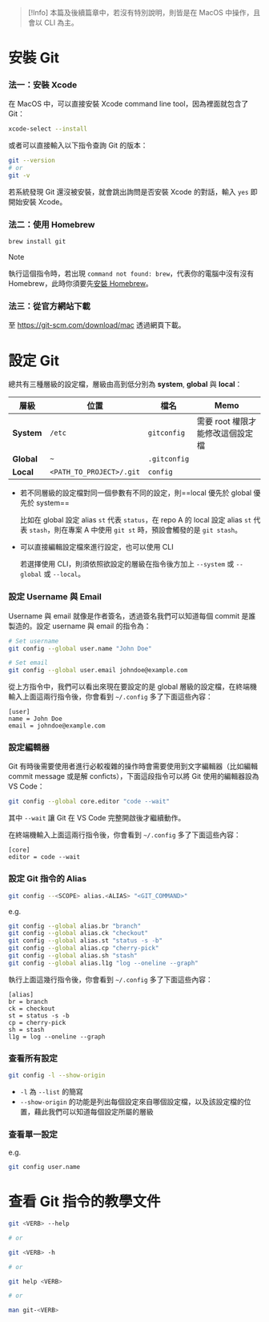 > [!Info]
> 本篇及後續篇章中，若沒有特別說明，則皆是在 MacOS 中操作，且會以 CLI 為主。

# 安裝 Git

### 法一：安裝 Xcode

在 MacOS 中，可以直接安裝 Xcode command line tool，因為裡面就包含了 Git：

```bash
xcode-select --install
```

或者可以直接輸入以下指令查詢 Git 的版本：

```bash
git --version
# or
git -v
```

若系統發現 Git 還沒被安裝，就會跳出詢問是否安裝 Xcode 的對話，輸入 `yes` 即開始安裝 Xcode。

### 法二：使用 Homebrew

```bash
brew install git
```

>[!Note]
>執行這個指令時，若出現 `command not found: brew`，代表你的電腦中沒有沒有 Homebrew，此時你須要先[安裝 Homebrew](</Tools/Mac/Homebrew.md#安裝>)。

### 法三：從官方網站下載

至 <https://git-scm.com/download/mac> 透過網頁下載。

# 設定 Git

總共有三種層級的設定檔，層級由高到低分別為 **system**, **global** 與 **local**：

|層級|位置|檔名|Memo|
|---|---|---|---|
|**System**|`/etc`|`gitconfig`|需要 root 權限才能修改這個設定檔|
|**Global**|`~`|`.gitconfig`||
|**Local**|`<PATH_TO_PROJECT>/.git`|`config`||

- 若不同層級的設定檔對同一個參數有不同的設定，則==local 優先於 global 優先於 system==

    比如在 global 設定 alias `st` 代表 `status`，在 repo A 的 local 設定 alias `st` 代表 `stash`，則在專案 A 中使用 `git st` 時，預設會觸發的是 `git stash`。 

- 可以直接編輯設定檔來進行設定，也可以使用 CLI

    若選擇使用 CLI，則須依照欲設定的層級在指令後方加上 `--system` 或 `--global` 或 `--local`。

### 設定 Username 與 Email

Username 與 email 就像是作者簽名，透過簽名我們可以知道每個 commit 是誰製造的。設定 username 與 email 的指令為：

```bash
# Set username
git config --global user.name "John Doe"

# Set email
git config --global user.email johndoe@example.com
```

從上方指令中，我們可以看出來現在要設定的是 global 層級的設定檔，在終端機輸入上面這兩行指令後，你會看到 `~/.config` 多了下面這些內容：

```properties
[user]
name = John Doe
email = johndoe@example.com
```

### 設定編輯器

Git 有時後需要使用者進行必較複雜的操作時會需要使用到文字編輯器（比如編輯 commit message 或是解 conficts），下面這段指令可以將 Git 使用的編輯器設為 VS Code：

```bash
git config --global core.editor "code --wait"
```

其中 `--wait` 讓 Git 在 VS Code 完整開啟後才繼續動作。

在終端機輸入上面這兩行指令後，你會看到 `~/.config` 多了下面這些內容：

```properties
[core]
editor = code --wait
```

### 設定 Git 指令的 Alias

```sh
git config --<SCOPE> alias.<ALIAS> "<GIT_COMMAND>"
```

e.g.

```bash
git config --global alias.br "branch"
git config --global alias.ck "checkout"
git config --global alias.st "status -s -b"
git config --global alias.cp "cherry-pick"
git config --global alias.sh "stash"
git config --global alias.l1g "log --oneline --graph"
```

執行上面這幾行指令後，你會看到 `~/.config` 多了下面這些內容：

```properties
[alias]
br = branch
ck = checkout
st = status -s -b
cp = cherry-pick
sh = stash
l1g = log --oneline --graph
```

### 查看所有設定

```bash
git config -l --show-origin
```

- `-l` 為 `--list` 的簡寫
- `--show-origin` 的功能是列出每個設定來自哪個設定檔，以及該設定檔的位置，藉此我們可以知道每個設定所屬的層級

### 查看單一設定

e.g.

```bash
git config user.name
```

# 查看 Git 指令的教學文件

```sh
git <VERB> --help

# or

git <VERB> -h

# or

git help <VERB>

# or

man git-<VERB>
```
